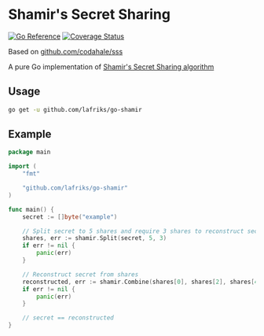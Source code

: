 # Shamir's Secret Sharing

[![Go Reference](https://pkg.go.dev/badge/github.com/lafriks/go-shamir.svg)](https://pkg.go.dev/github.com/lafriks/go-shamir)
[![Coverage Status](https://coveralls.io/repos/github/lafriks/go-shamir/badge.svg?branch=master)](https://coveralls.io/github/lafriks/go-shamir?branch=master)

Based on [github.com/codahale/sss](https://github.com/codahale/sss)

A pure Go implementation of [Shamir's Secret Sharing algorithm](http://en.wikipedia.org/wiki/Shamir's_Secret_Sharing)

## Usage

```sh
go get -u github.com/lafriks/go-shamir
```

## Example

```go
package main

import (
    "fmt"

    "github.com/lafriks/go-shamir"
)

func main() {
    secret := []byte("example")

    // Split secret to 5 shares and require 3 shares to reconstruct secret
    shares, err := shamir.Split(secret, 5, 3)
    if err != nil {
        panic(err)
    }

    // Reconstruct secret from shares
    reconstructed, err := shamir.Combine(shares[0], shares[2], shares[4])
    if err != nil {
        panic(err)
    }

    // secret == reconstructed
}
```

